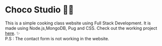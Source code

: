 # Choco Studio 🍫🎀

This is a simple cooking class website using Full Stack Development. It is made using Node.js,MongoDB, Pug and CSS. 
Check out the working project [here](https://choco-studio-dg.herokuapp.com/). ✨
<br>
P.S : The contact form is not working in the website.

